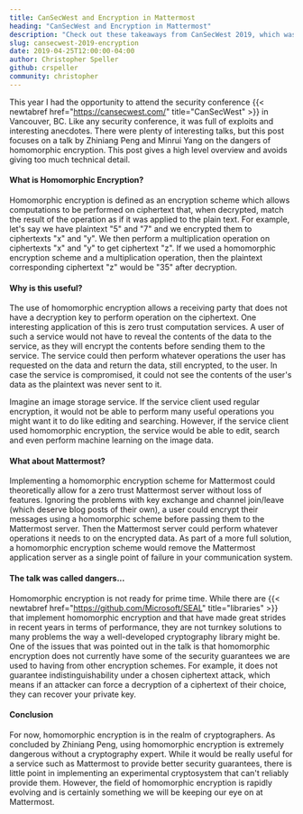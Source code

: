 ```yaml
---
title: CanSecWest and Encryption in Mattermost
heading: "CanSecWest and Encryption in Mattermost"
description: "Check out these takeaways from CanSecWest 2019, which was full of exploits and interesting anecdotes."
slug: cansecwest-2019-encryption
date: 2019-04-25T12:00:00-04:00
author: Christopher Speller
github: crspeller
community: christopher
---
```


This year I had the opportunity to attend the security conference {{< newtabref href="https://cansecwest.com/" title="CanSecWest" >}} in Vancouver, BC. Like any security conference, it was full of exploits and interesting anecdotes. There were plenty of interesting talks, but this post focuses on a talk by Zhiniang Peng and Minrui Yang on the dangers of homomorphic encryption. This post gives a high level overview and avoids giving too much technical detail.

#### What is Homomorphic Encryption?

Homomorphic encryption is defined as an encryption scheme which allows computations to be performed on ciphertext that, when decrypted, match the result of the operation as if it was applied to the plain text. For example, let's say we have plaintext "5" and "7" and we encrypted them to ciphertexts "x" and "y". We then perform a multiplication operation on ciphertexts "x" and "y" to get ciphertext "z". If we used a homomorphic encryption scheme and a multiplication operation, then the plaintext corresponding ciphertext "z" would be "35" after decryption.

#### Why is this useful?

The use of homomorphic encryption allows a receiving party that does not have a decryption key to perform operation on the ciphertext. One interesting application of this is zero trust computation services. A user of such a service would not have to reveal the contents of the data to the service, as they will encrypt the contents before sending them to the service. The service could then perform whatever operations the user has requested on the data and return the data, still encrypted, to the user. In case the service is compromised, it could not see the contents of the user's data as the plaintext was never sent to it.

Imagine an image storage service. If the service client used regular encryption, it would not be able to perform many useful operations you might want it to do like editing and searching. However, if the service client used homomorphic encryption, the service would be able to edit, search and even perform machine learning on the image data.

#### What about Mattermost?

Implementing a homomorphic encryption scheme for Mattermost could theoretically allow for a zero trust Mattermost server without loss of features. Ignoring the problems with key exchange and channel join/leave (which deserve blog posts of their own), a user could encrypt their messages using a homomorphic scheme before passing them to the Mattermost server. Then the Mattermost server could perform whatever operations it needs to on the encrypted data. As part of a more full solution, a homomorphic encryption scheme would remove the Mattermost application server as a single point of failure in your communication system.

#### The talk was called dangers...

Homomorphic encryption is not ready for prime time. While there are {{< newtabref href="https://github.com/Microsoft/SEAL" title="libraries" >}} that implement homomorphic encryption and that have made great strides in recent years in terms of performance, they are not turnkey solutions to many problems the way a well-developed cryptography library might be. One of the issues that was pointed out in the talk is that homomorphic encryption does not currently have some of the security guarantees we are used to having from other encryption schemes. For example, it does not guarantee indistinguishability under a chosen ciphertext attack, which means if an attacker can force a decryption of a ciphertext of their choice, they can recover your private key.

#### Conclusion

For now, homomorphic encryption is in the realm of cryptographers. As concluded by Zhiniang Peng, using homomorphic encryption is extremely dangerous without a cryptography expert. While it would be really useful for a service such as Mattermost to provide better security guarantees, there is little point in implementing an experimental cryptosystem that can't reliably provide them. However, the field of homomorphic encryption is rapidly evolving and is certainly something we will be keeping our eye on at Mattermost.

